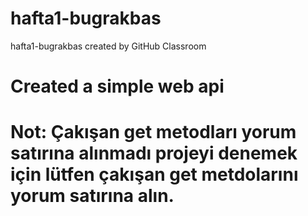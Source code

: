 # hafta1-bugrakbas
hafta1-bugrakbas created by GitHub Classroom
# Created a simple web api
# Not: Çakışan get metodları yorum satırına alınmadı projeyi denemek için lütfen çakışan get metdolarını yorum satırına alın.
